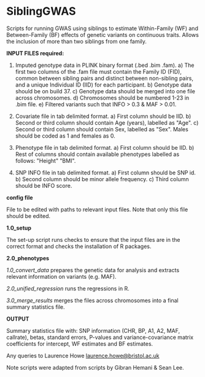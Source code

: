 # SiblingGWAS

Scripts for running GWAS using siblings to estimate Within-Family (WF) and Between-Family (BF) effects of genetic variants on continuous traits. Allows the inclusion of more than two siblings from one family.

<b> INPUT FILES required: </b>
1) Imputed genotype data in PLINK binary format (.bed .bim .fam). 
a) The first two columns of the .fam file must contain the Family ID (FID), common between sibling pairs and distinct between non-sibling pairs, and a unique Individual ID (IID) for each participant. 
b) Genotype data should be on build 37.
c) Genotype data should be merged into one file across chromosomes.
d) Chromosomes should be numbered 1-23 in .bim file.
e) Filtered variants such that INFO > 0.3 & MAF > 0.01.

2) Covariate file in tab delimited format.
a) First column should be IID.
b) Second or third column should contain Age (years), labelled as "Age".
c) Second or third column should contain Sex, labelled as "Sex". Males should be coded as 1 and females as 0.

3) Phenotype file in tab delimited format.
a) First column should be IID.
b) Rest of columns should contain available phenotypes labelled as follows: "Height" "BMI". 

4) SNP INFO file in tab delimited format.
a) First column should be SNP id.
b) Second column should be minor allele frequency.
c) Third column should be INFO score.

<b> config file </b>

File to be edited with paths to relevant input files.
Note that only this file should be edited.

<b> 1.0_setup </b>

The set-up script runs checks to ensure that the input files are in the correct format and checks the installation of R packages.

<b> 2.0_phenotypes </b>

<i> 1.0_convert_data </i> prepares the genetic data for analysis and extracts relevant information on variants (e.g. MAF).

<i> 2.0_unified_regression </i> runs the regressions in R.

<i> 3.0_merge_results </i> merges the files across chromosomes into a final summary statistics file.

<b> OUTPUT </b>

Summary statistics file with:
SNP information (CHR, BP, A1, A2, MAF, callrate), betas, standard errors, P-values and variance-covariance matrix coefficients for intercept, WF estimates and BF estimates.



Any queries to Laurence Howe laurence.howe@bristol.ac.uk

Note scripts were adapted from scripts by Gibran Hemani & Sean Lee.
